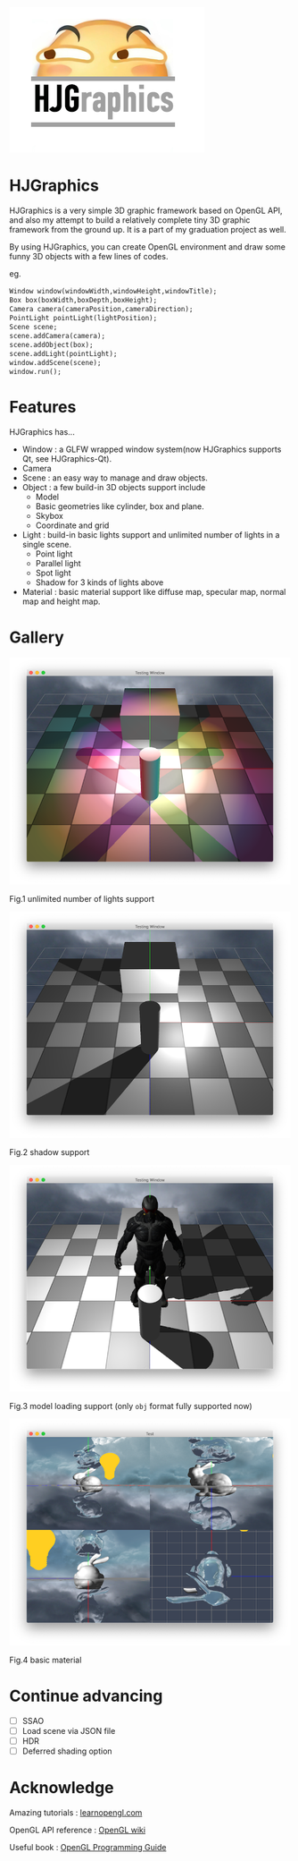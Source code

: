 ![HJGraphics](attachment/HJGraphics.png)
# HJGraphics
HJGraphics is a very simple 3D graphic framework based on OpenGL API, and also my attempt to build a relatively complete tiny 3D graphic framework from the ground up. It is a part of my graduation project as well.

By using HJGraphics, you can create OpenGL environment and draw some funny 3D objects with  a few lines of codes.

eg.
```
Window window(windowWidth,windowHeight,windowTitle);
Box box(boxWidth,boxDepth,boxHeight);
Camera camera(cameraPosition,cameraDirection);
PointLight pointLight(lightPosition);
Scene scene;
scene.addCamera(camera);
scene.addObject(box);
scene.addLight(pointLight);
window.addScene(scene);
window.run();
```

# Features
HJGraphics has...

* Window : a GLFW wrapped window system(now HJGraphics supports Qt, see HJGraphics-Qt).
* Camera 
* Scene : an easy way to manage and draw objects.
* Object : a few build-in 3D objects support include
    * Model 
    * Basic geometries like cylinder, box and plane. 
    * Skybox
    * Coordinate and grid
* Light : build-in basic lights support and unlimited number of lights in a single scene.
    * Point light
    * Parallel light
    * Spot light
    * Shadow for 3 kinds of lights above 
* Material : basic material support like diffuse map, specular map, normal map and height map.

# Gallery
![](attachment/multiLight.png)

Fig.1 unlimited number of lights support

![](attachment/pointLightShadow.png)

Fig.2 shadow support

![](attachment/modelLoading.png)

Fig.3 model loading support (only `obj` format fully supported now)

![](attachment/material.png)

Fig.4 basic material

# Continue advancing
- [ ] SSAO
- [ ] Load scene via JSON file
- [ ] HDR
- [ ] Deferred shading option

# Acknowledge
Amazing tutorials : [learnopengl.com](https://www.learnopengl.com)

OpenGL API reference : [OpenGL wiki](https://www.khronos.org/opengl/wiki/)

Useful book : [OpenGL Programming Guide](https://book.douban.com/subject/26925331/)

